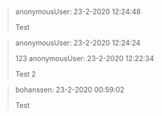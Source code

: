 > anonymousUser: 23-2-2020 12:24:48
> 
> Test

> anonymousUser: 23-2-2020 12:24:24
> 
> 123
> anonymousUser: 23-2-2020 12:22:34
> 
> Test 2

> bohanssen: 23-2-2020 00:59:02
> 
> Test

